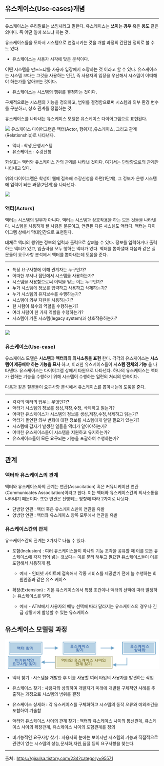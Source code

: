 ## 유스케이스(Use-cases)개념
---
유스케이스는 우리말로는 쓰임새라고 말한다. 유스케이스는 **쓰이는 경우**  혹은 **용도** 같은 의미다. 즉 어떤 일에 쓰느냐 하는 것.

유스케이스들을 모아서 시스템으로 연결시키는 것을 개발 과정의 간단한 정의로 볼 수 도 있다.

* 유스케이스는 사용자 시각에 맞춘 분석이다. 

어떤 시스템을 만드느냐를 사용자 입장에서 조망하는 것 이라고 할 수 있다. 
유스케이스는 시스템 보다는 그것을 사용하는 인간, 즉 사용자의 입장을 우선해서 시스템이 어떠해야 하는가를 알아보는 것이다.

* 유스케이스는 시스템의 행위를 결정하는 것이다.

구체적으로는 시스템의 기능을 정의하고, 범위를 결정함으로써 시스템과 외부 환경 변수를 구분하고, 상호 관계를 정립하는 것.

유스케이스를 나타내는 유스케이스 모델은 유스케이스 다이어그램으로 표현된다.


<img src="http://contents.e-campus.co.kr/vmc/3511/3511_06/03/grp/0101a.gif">
유스케이스 다이어그램은 액터(Actor, 행위자),유스케이스, 그리고 관계(Relationship)로 나타낸다.

* 액터 : 학생,은행시스템
* 유스케이스 : 수강신청

화살표는 액터와 유스케이스 간의 관계를 나타낸 것이다. 여기서는 단방향으로의 관계만 나타내고 있다.

위의 다이어그램은 학생이 웹에 접속해 수강신청을 하면(1단계), 그 정보가 은행 시스템에 입력이 되는 과정(2단계)을 나타낸다.


<img src="http://contents.e-campus.co.kr/vmc/3511/3511_06/03/grp/0102a.gif">

### 액터(Actors)

액터는 시스템의 일부가 아니다. 액터는 시스템과 상호작용을 하는 모든 것들을 나타낸다. 시스템을 사용하게 될 사람은 물론이고, 
연관된 다른 시스템도 액터다. 액터는 다이어그램 상에서 막대인간으로 표현된다.

대체로 액터의 행위는 정보의 입력과 출력으로 살펴볼 수 있다. 정보를 입력하거나 출력하는 액터가 있고, 입출력을 모두 행하는 액터가 있다.
액터를 뽑아낼때 다음과 같은 질문들이 요구사항 분석에서 액터를 뽑아내는데 도움을 준다. 

---
* 특정 요구사항에 이해 관계자는 누구인가?
* 어떠한 부서나 집단에서 시스템을 사용하는가?
* 시스템을 사용함으로써 이익을 얻는 이는 누구인가?
* 누가 시스템에 정보를 입력하고 사용하고 삭제하는가?
* 누가 시스템의 유지보수를 수행하는가?
* 시스템이 외부 자원을 사용하는가?
* 한 사람이 복수의 역할을 수행하는가?
* 여러 사람이 한 가지 역할을 수행하는가?
* 시스템이 기존 시스템(legacy system)과 상호작용하는가?
---

<img src="http://contents.e-campus.co.kr/vmc/3511/3511_06/03/grp/0102b.gif">

### 유스케이스(Use-case)

유스케이스 모델은 **시스템과 액터와의 의사소통을 표현** 한다. 각각의 유스케이스는 **시스템이 제공해야 하는 기능을 묘사** 하고, 이러한 유스케이스들이 **시스템 전체의 기능** 을 나타낸다. 유스케이스는 다이어그램 상에서 타원으로 나타낸다.
하나의 유스케이스는 액터가 원하는 기능을 수행하기 위해 시스템이 수행하는 일련의 처리의 연속이다.

다음과 같은 질문들이 요구사항 분석에서 유스케이스를 뽑아내는데 도움을 준다.

---
* 각각의 액터의 업무는 무엇인가?
* 액터가 시스템의 정보를 생성,저장,수정, 삭제하고 읽는가?
* 어떠한 유스케이스가 시스템의 정보를 생성,저장,수정,삭제하고 읽는가?
* 액터가 돌연한 외부 변화에 대한 정보를 시스템에게 알릴 필요가 있는가?
* 시스템에 갑자기 발생한 일들을 액터가 알아야하는가?
* 어떠한 유스케이스들이 시스템을 지원하고 유지하는가?
* 유스케이스들이 모든 요구되는 기능을 포괄하여 수행하는가?
---

## 관계

### 액터와 유스케이스의 관계

액터와 유스케이스와의 관계는 연관(Associtation) 혹은 커뮤니케이션 연관(Communicates Associtation)이라고 한다. 이는 액터와
유스케이스간의 의사소통을 나타내기 때문이다. 또한 연관은 진행되는 방향에 따라 2가지로 나뉜다.

* 단방향 연관 : 액터 혹은 유스케이스만이 연관을 유발
* 양방향 연관 : 액터와 유스케이스 양쪽 모두에서 연관을 유발

### 유스케이스간의 관계

유스케이스간의 관계는 2가지로 나눌 수 있다.

* 포함(Inclusion) : 여러 유스케이스들이 하나의 기능 조각을 공유할 때 이를 모든 유스케이스에 각각 집어 넣는 것보다는 이를 분리
해두고 필요한 유스케이스들이 이를 포함해서 사용하게 됨.
  * 예시 - 인터넷 사이트에 접속해서 각종 서비스를 제공받기 전에 늘 수행하는 회원인증과 같은 유스 케이스

* 확장(Extension) : 기본 유스케이스에서 특정 조건이나 액터의 선택에 따라 발생하는 유스케이스를 말함.
  * 예시 - ATM에서 사용자의 메뉴 선택에 따라 달라지는 유스케이스의 경우나 긴급 상황시에 발생할 수 있는 유스케이스

## 유스케이스 모델링 과정

<img src="pic/trqdsa.png">

* 액터 찾기 : 시스템을 개발한 후 이를 사용할 여러 타입의 사용자를 발견하는 작업

* 유스케이스 찾기 : 사용자와 상의하여 개발자가 미래에 개발될 구체적인 사례를 추출하는 과정으로 시스템의 범위를 결정

* 유스케이스 상세화 : 각 유스케이스를 구체화하고 시스템의 동작 오류와 예외조건을 포함하여 기술함

* 액터와 유스케이스 사이의 관계 찾기 : 액터와 유스케이스 사이의 통신관계, 유스케이스 사이의 확장관계, 유스케이스 사이의 포함관계를 정의

* 비기능적인 요구사항 찾기 : 사용자의 눈에는 보이지만 시스템의 기능과 직접적으로 관련이 없는 시스템의 성능,문서화,자원,품질 등의 요구사항을
찾는다.

---
출처 : https://gisulsa.tistory.com/234?category=95571
